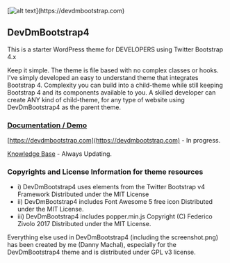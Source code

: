 [![alt text](https://devdmbootstrap.com/wp-content/uploads/DevDmBootstrap4-final-1.png "https://devdmbootstrap.com")](https://devdmbootstrap.com)


## DevDmBootstrap4

This is a starter WordPress theme for DEVELOPERS using Twitter Bootstrap 4.x

Keep it simple. The theme is file based with no complex classes or hooks. I've simply developed an easy to understand theme that integrates Bootstrap 4. Complexity you can build into a child-theme while still keeping Bootstrap 4 and its components available to you. A skilled developer can create ANY kind of child-theme, for any type of website using DevDmBootstrap4 as the parent theme.

### [Documentation / Demo](https://devdmbootstrap.com)

[https://devdmbootstrap.com](https://devdmbootstrap.com) - In progress.

[Knowledge Base](https://devdmbootstrap.com/knowledge-base/) - Always Updating.

### Copyrights and License Information for theme resources

* i) DevDmBootstrap4 uses elements from the Twitter Bootstrap v4 Framework Distributed under the MIT License
* ii) DevDmBootstrap4 includes Font Awesome 5 free icon Distributed under the MIT License.
* iii) DevDmBootstrap4 includes popper.min.js Copyright (C) Federico Zivolo 2017 Distributed under the MIT License.

Everything else used in DevDmBootstrap4 (including the screenshot.png) has been created by me (Danny Machal), especially for the DevDmBootstrap4 theme and is distributed under GPL v3 license.
